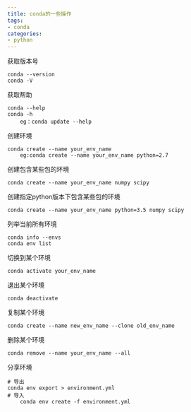 ```yaml
---
title: conda的一些操作
tags:
- conda
categories:
- python
---
```


获取版本号
```
conda --version
conda -V
```
获取帮助
```
conda --help
conda -h
	eg：conda update --help
```
创建环境
```
conda create --name your_env_name
	eg:conda create --name your_env_name python=2.7
```
创建包含某些包的环境
```
conda create --name your_env_name numpy scipy
```

创建指定python版本下包含某些包的环境

```
conda create --name your_env_name python=3.5 numpy scipy
```

列举当前所有环境
```
conda info --envs
conda env list
```

切换到某个环境
```
conda activate your_env_name
```
退出某个环境
```
conda deactivate
```
复制某个环境
```
conda create --name new_env_name --clone old_env_name 
```
删除某个环境
```
conda remove --name your_env_name --all
```
分享环境

```
# 导出
conda env export > environment.yml
# 导入
	conda env create -f environment.yml
```

